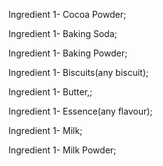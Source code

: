 Ingredient 1- Cocoa Powder;

Ingredient 1- Baking Soda;
 
Ingredient 1- Baking Powder;
 
Ingredient 1- Biscuits(any biscuit);
 
Ingredient 1- Butter,;
 
Ingredient 1- Essence(any flavour);

Ingredient 1- Milk; 
 
Ingredient 1- Milk Powder;